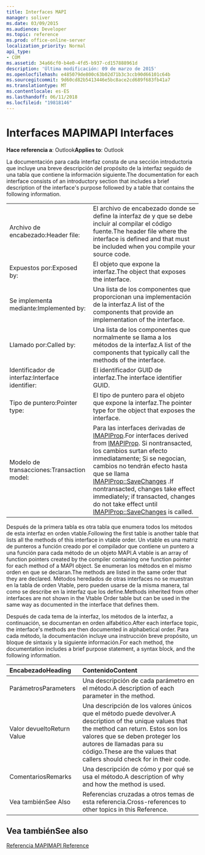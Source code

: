 ```yaml
---
title: Interfaces MAPI
manager: soliver
ms.date: 03/09/2015
ms.audience: Developer
ms.topic: reference
ms.prod: office-online-server
localization_priority: Normal
api_type:
- COM
ms.assetid: 34a66cf0-b4e0-4fd5-b937-cd157888961d
description: 'Última modificación: 09 de marzo de 2015'
ms.openlocfilehash: e485079de800c63b02d71b3c3ccb90d66101c64b
ms.sourcegitcommit: 9d60cd82b5413446e5bc8ace2cd689f683fb41a7
ms.translationtype: MT
ms.contentlocale: es-ES
ms.lasthandoff: 06/11/2018
ms.locfileid: "19818146"
---
```

# <a name="mapi-interfaces"></a><span data-ttu-id="07e23-103">Interfaces MAPI</span><span class="sxs-lookup"><span data-stu-id="07e23-103">MAPI Interfaces</span></span>

  
  
<span data-ttu-id="07e23-104">**Hace referencia a**: Outlook</span><span class="sxs-lookup"><span data-stu-id="07e23-104">**Applies to**: Outlook</span></span> 
  
<span data-ttu-id="07e23-105">La documentación para cada interfaz consta de una sección introductoria que incluye una breve descripción del propósito de la interfaz seguido de una tabla que contiene la información siguiente.</span><span class="sxs-lookup"><span data-stu-id="07e23-105">The documentation for each interface consists of an introductory section that includes a brief description of the interface's purpose followed by a table that contains the following information.</span></span>
  
|||
|:-----|:-----|
|<span data-ttu-id="07e23-106">Archivo de encabezado:</span><span class="sxs-lookup"><span data-stu-id="07e23-106">Header file:</span></span>  <br/> |<span data-ttu-id="07e23-107">El archivo de encabezado donde se define la interfaz de y que se debe incluir al compilar el código fuente.</span><span class="sxs-lookup"><span data-stu-id="07e23-107">The header file where the interface is defined and that must be included when you compile your source code.</span></span>  <br/> |
|<span data-ttu-id="07e23-108">Expuestos por:</span><span class="sxs-lookup"><span data-stu-id="07e23-108">Exposed by:</span></span>  <br/> |<span data-ttu-id="07e23-109">El objeto que expone la interfaz.</span><span class="sxs-lookup"><span data-stu-id="07e23-109">The object that exposes the interface.</span></span>  <br/> |
|<span data-ttu-id="07e23-110">Se implementa mediante:</span><span class="sxs-lookup"><span data-stu-id="07e23-110">Implemented by:</span></span>  <br/> |<span data-ttu-id="07e23-111">Una lista de los componentes que proporcionan una implementación de la interfaz.</span><span class="sxs-lookup"><span data-stu-id="07e23-111">A list of the components that provide an implementation of the interface.</span></span>  <br/> |
|<span data-ttu-id="07e23-112">Llamado por:</span><span class="sxs-lookup"><span data-stu-id="07e23-112">Called by:</span></span>  <br/> |<span data-ttu-id="07e23-113">Una lista de los componentes que normalmente se llama a los métodos de la interfaz.</span><span class="sxs-lookup"><span data-stu-id="07e23-113">A list of the components that typically call the methods of the interface.</span></span>  <br/> |
|<span data-ttu-id="07e23-114">Identificador de interfaz:</span><span class="sxs-lookup"><span data-stu-id="07e23-114">Interface identifier:</span></span>  <br/> |<span data-ttu-id="07e23-115">El identificador GUID de interfaz.</span><span class="sxs-lookup"><span data-stu-id="07e23-115">The interface identifier GUID.</span></span>  <br/> |
|<span data-ttu-id="07e23-116">Tipo de puntero:</span><span class="sxs-lookup"><span data-stu-id="07e23-116">Pointer type:</span></span>  <br/> |<span data-ttu-id="07e23-117">El tipo de puntero para el objeto que expone la interfaz.</span><span class="sxs-lookup"><span data-stu-id="07e23-117">The pointer type for the object that exposes the interface.</span></span>  <br/> |
|<span data-ttu-id="07e23-118">Modelo de transacciones:</span><span class="sxs-lookup"><span data-stu-id="07e23-118">Transaction model:</span></span>  <br/> |<span data-ttu-id="07e23-119">Para las interfaces derivadas de [IMAPIProp](imapipropiunknown.md).</span><span class="sxs-lookup"><span data-stu-id="07e23-119">For interfaces derived from [IMAPIProp](imapipropiunknown.md).</span></span> <span data-ttu-id="07e23-120">Si nontransacted, los cambios surtan efecto inmediatamente; Si se negocian, cambios no tendrán efecto hasta que se llama [IMAPIProp::SaveChanges](imapiprop-savechanges.md) .</span><span class="sxs-lookup"><span data-stu-id="07e23-120">If nontransacted, changes take effect immediately; if transacted, changes do not take effect until [IMAPIProp::SaveChanges](imapiprop-savechanges.md) is called.</span></span>  <br/> |
   
<span data-ttu-id="07e23-121">Después de la primera tabla es otra tabla que enumera todos los métodos de esta interfaz en orden vtable.</span><span class="sxs-lookup"><span data-stu-id="07e23-121">Following the first table is another table that lists all the methods of this interface in vtable order.</span></span> <span data-ttu-id="07e23-122">Un vtable es una matriz de punteros a función creado por el compilador que contiene un puntero a una función para cada método de un objeto MAPI.</span><span class="sxs-lookup"><span data-stu-id="07e23-122">A vtable is an array of function pointers created by the compiler containing one function pointer for each method of a MAPI object.</span></span> <span data-ttu-id="07e23-123">Se enumeran los métodos en el mismo orden en que se declaran.</span><span class="sxs-lookup"><span data-stu-id="07e23-123">The methods are listed in the same order that they are declared.</span></span> <span data-ttu-id="07e23-124">Métodos heredados de otras interfaces no se muestran en la tabla de orden Vtable, pero pueden usarse de la misma manera, tal como se describe en la interfaz que los define.</span><span class="sxs-lookup"><span data-stu-id="07e23-124">Methods inherited from other interfaces are not shown in the Vtable Order table but can be used in the same way as documented in the interface that defines them.</span></span>
  
<span data-ttu-id="07e23-125">Después de cada tema de la interfaz, los métodos de la interfaz, a continuación, se documentan en orden alfabético.</span><span class="sxs-lookup"><span data-stu-id="07e23-125">After each interface topic, the interface's methods are then documented in alphabetical order.</span></span> <span data-ttu-id="07e23-126">Para cada método, la documentación incluye una instrucción breve propósito, un bloque de sintaxis y la siguiente información.</span><span class="sxs-lookup"><span data-stu-id="07e23-126">For each method, the documentation includes a brief purpose statement, a syntax block, and the following information.</span></span>
  
|<span data-ttu-id="07e23-127">**Encabezado**</span><span class="sxs-lookup"><span data-stu-id="07e23-127">**Heading**</span></span>|<span data-ttu-id="07e23-128">**Contenido**</span><span class="sxs-lookup"><span data-stu-id="07e23-128">**Content**</span></span>|
|:-----|:-----|
|<span data-ttu-id="07e23-129">Parámetros</span><span class="sxs-lookup"><span data-stu-id="07e23-129">Parameters</span></span>  <br/> |<span data-ttu-id="07e23-130">Una descripción de cada parámetro en el método.</span><span class="sxs-lookup"><span data-stu-id="07e23-130">A description of each parameter in the method.</span></span>  <br/> |
|<span data-ttu-id="07e23-131">Valor devuelto</span><span class="sxs-lookup"><span data-stu-id="07e23-131">Return Value</span></span>  <br/> |<span data-ttu-id="07e23-132">Una descripción de los valores únicos que el método puede devolver.</span><span class="sxs-lookup"><span data-stu-id="07e23-132">A description of the unique values that the method can return.</span></span> <span data-ttu-id="07e23-133">Estos son los valores que se deben proteger los autores de llamadas para su código.</span><span class="sxs-lookup"><span data-stu-id="07e23-133">These are the values that callers should check for in their code.</span></span>  <br/> |
|<span data-ttu-id="07e23-134">Comentarios</span><span class="sxs-lookup"><span data-stu-id="07e23-134">Remarks</span></span>  <br/> |<span data-ttu-id="07e23-135">Una descripción de cómo y por qué se usa el método.</span><span class="sxs-lookup"><span data-stu-id="07e23-135">A description of why and how the method is used.</span></span>  <br/> |
|<span data-ttu-id="07e23-136">Vea también</span><span class="sxs-lookup"><span data-stu-id="07e23-136">See Also</span></span>  <br/> |<span data-ttu-id="07e23-137">Referencias cruzadas a otros temas de esta referencia.</span><span class="sxs-lookup"><span data-stu-id="07e23-137">Cross-references to other topics in this Reference.</span></span>  <br/> |
   
## <a name="see-also"></a><span data-ttu-id="07e23-138">Vea también</span><span class="sxs-lookup"><span data-stu-id="07e23-138">See also</span></span>



[<span data-ttu-id="07e23-139">Referencia MAPI</span><span class="sxs-lookup"><span data-stu-id="07e23-139">MAPI Reference</span></span>](mapi-reference.md)

